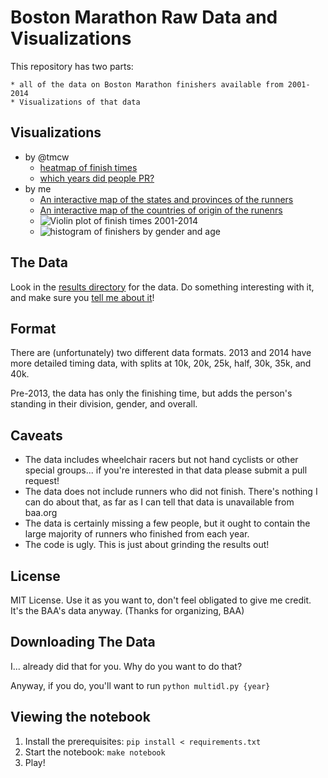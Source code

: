 Boston Marathon Raw Data and Visualizations
==================================================

This repository has two parts:

    * all of the data on Boston Marathon finishers available from 2001-2014
    * Visualizations of that data

Visualizations
--------------------------------------

* by @tmcw
    * [heatmap of finish times](http://bl.ocks.org/tmcw/11376778/d39142fc73e14097fad33d50e75366d197b6c2a3)
    * [which years did people PR?](http://bl.ocks.org/tmcw/raw/11385055/)
* by me
    * [An interactive map of the states and provinces of the runners](https://billmill.org/bostonmarathon/maps/)
    * [An interactive map of the countries of origin of the runenrs](https://billmill.org/bostonmarathon/maps/world.html)
    * ![Violin plot of finish times 2001-2014](https://raw.githubusercontent.com/llimllib/bostonmarathon/master/images/times_violin.png)
    * ![histogram of finishers by gender and age](https://pbs.twimg.com/media/BmH86ZHCQAEay54.png:large)

The Data
--------------------------------------

Look in the [results directory](https://github.com/llimllib/bostonmarathon/tree/master/results) for the data.
Do something interesting with it, and make sure you [tell me about it](bill.mill@gmail.com)!

Format
--------------------------------------

There are (unfortunately) two different data formats. 2013 and 2014 have more detailed
timing data, with splits at 10k, 20k, 25k, half, 30k, 35k, and 40k.

Pre-2013, the data has only the finishing time, but adds the person's standing in their
division, gender, and overall.

Caveats
--------------------------------------

* The data includes wheelchair racers but not hand cyclists or other special groups...
if you're interested in that data please submit a pull request!
* The data does not include runners who did not finish. There's nothing I can
do about that, as far as I can tell that data is unavailable from baa.org
* The data is certainly missing a few people, but it ought to contain the large
majority of runners who finished from each year.
* The code is ugly. This is just about grinding the results out!

License
--------------------------------------

MIT License. Use it as you want to, don't feel obligated to give me credit. It's the BAA's
data anyway. (Thanks for organizing, BAA)

Downloading The Data
--------------------------------------

I... already did that for you. Why do you want to do that?

Anyway, if you do, you'll want to run `python multidl.py {year}`

Viewing the notebook
--------------------------------------

1. Install the prerequisites: `pip install < requirements.txt`
2. Start the notebook: `make notebook`
3. Play!
